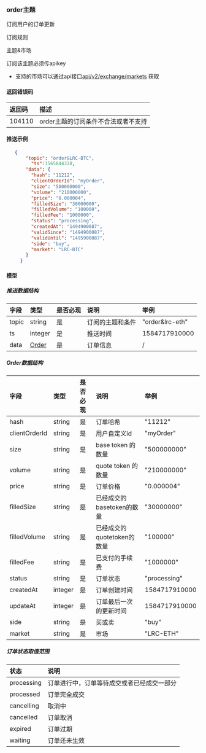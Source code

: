 ### order主题

订阅用户的订单更新

订阅规则

主题&市场

订阅该主题必须传apikey

- 支持的市场可以通过api接口[api/v2/exchange/markets](../dex_apis/getMarkets.md) 获取

#### 返回错误码

| 返回码 |                描述                 |
| :---- | :--------------------------------- |
| 104110 | order主题的订阅条件不合法或者不支持 |

#### 推送示例

```json
   {
       "topic": "order&LRC-BTC",
         "ts":1565844328,
       "data": {
         "hash": "11212",
         "clientOrderId": "myOrder",
         "size": "500000000",
         "volume": "210000000",
         "price": "0.000004",
         "filledSize": "30000000",
         "filledVolume": "100000",
         "filledFee": "1000000",
         "status": "processing",
         "createdAt": "1494900087",
         "validSince": "1494900087",
         "validUntil": "1495900087",
         "side": "buy",
         "market": "LRC-BTC"
       }
     }
```

#### 模型

##### 推送数据结构

| 字段  |      类型       | 是否必现 |       说明       |      举例       |
| :--- | :------------- | :------ | :-------------- | :------------- |
| topic |     string      |    是    | 订阅的主题和条件 | "order&lrc-eth" |
|  ts   |     integer     |    是    |     推送时间     |  1584717910000  |
| data  | [Order](#order) |    是    |     订单信息     |        /        |

##### <span id="order">Order数据结构</span>

|     字段      |  类型   | 是否必现 |            说明            |     举例      |
| :----------- | :----- | :------ | :------------------------ | :----------- |
|     hash      | string  |    是    |          订单哈希          |    "11212"    |
| clientOrderId | string  |    是    |        用户自定义id        |   "myOrder"   |
|     size      | string  |    是    |     base token 的数量      |  "500000000"  |
|    volume     | string  |    是    |     quote token 的数量     |  "210000000"  |
|     price     | string  |    是    |          订单价格          |  "0.000004"   |
|  filledSize   | string  |    是    | 已经成交的basetoken的数量  |  "30000000"   |
| filledVolume  | string  |    是    | 已经成交的quotetoken的数量 |   "100000"    |
|   filledFee   | string  |    是    |       已支付的手续费       |   "1000000"   |
|    status     | string  |    是    |          订单状态          | "processing"  |
|   createdAt   | integer |    是    |        订单创建时间        | 1584717910000 |
|   updateAt    | integer |    是    |   订单最后一次的更新时间   | 1584717910000 |
|     side      | string  |    是    |           买或卖           |     "buy"     |
|    market     | string  |    是    |            市场            |   "LRC-ETH"   |

##### 订单状态取值范围

|    状态    |                    说明                    |
| :-------- | :---------------------------------------- |
| processing | 订单进行中，订单等待成交或者已经成交一部分 |
| processed  |                订单完全成交                |
| cancelling |                   取消中                   |
| cancelled  |                  订单取消                  |
|  expired   |                  订单过期                  |
|  waiting   |                订单还未生效                |
